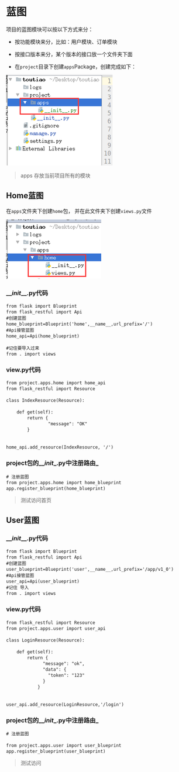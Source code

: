# 蓝图

项目的蓝图模块可以按以下方式来分：

* 按功能模块来分，比如：用户模块、订单模块
* 按接口版本来分，某个版本的接口放一个文件夹下面

* 在`project`目录下创建`apps`Package，创建完成如下：

![](/assets/子应用.png)

> apps 存放当前项目所有的模块

## Home蓝图

在`apps`文件夹下创建`home`包， 并在此文件夹下创建`views.py`文件

![](/assets/home蓝图.png)

### \_\__init_\_\_.py代码

```
from flask import Blueprint
from flask_restful import Api
#创建蓝图
home_blueprint=Blueprint('home',__name__,url_prefix='/')
#Api接管蓝图
home_api=Api(home_blueprint)

#记住要导入过来
from . import views
```

### view.py代码

```
from project.apps.home import home_api
from flask_restful import Resource

class IndexResource(Resource):

    def get(self):
        return {
                "message": "OK"
        }


home_api.add_resource(IndexResource, '/')
```

### project包的\_\__init_\_.py中注册路由\_

```
# 注册蓝图
from project.apps.home import home_blueprint
app.register_blueprint(home_blueprint)
```

> 测试访问首页

## User蓝图

### \_\__init_\_\_.py代码

```
from flask import Blueprint
from flask_restful import Api
#创建蓝图
user_blueprint=Blueprint('user',__name__,url_prefix='/app/v1_0')
#Api接管蓝图
user_api=Api(user_blueprint)
#记住 导入
from . import views
```

### view.py代码

```
from flask_restful import Resource
from project.apps.user import user_api

class LoginResource(Resource):

    def get(self):
        return {
              "message": "ok",
              "data": {
                "token": "123"
              }
            }


user_api.add_resource(LoginResource,'/login')
```

### project包的\_\__init_\_.py中注册路由\_

```
# 注册蓝图

from project.apps.user import user_blueprint
app.register_blueprint(user_blueprint)
```

> 测试访问



